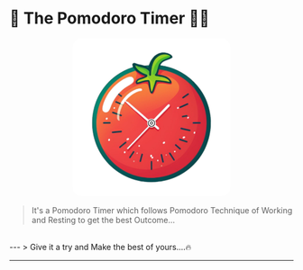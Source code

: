 # 🌟 The Pomodoro Timer 🍅⏰

<p align="center">
  <img src="https://github.com/AnubhabL4002/Pomodoro_Timer/blob/main/icon.png?raw=true" alt="Project Logo" width="150" style="border-radius: 15px; width: 280px;">
</p>

> It's a Pomodoro Timer which follows Pomodoro Technique of Working and Resting to get the best Outcome...
<br>
---
> Give it a try and Make the best of yours....🔥

---

